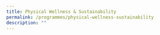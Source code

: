 ```yaml
---
title: Physical Wellness & Sustainability
permalink: /programmes/physical-wellness-sustainability
description: ""
---
```

